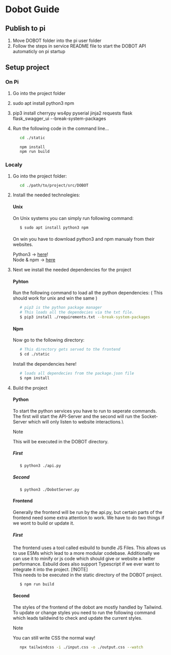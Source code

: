 # Dobot Guide

## Publish to pi
1. Move DOBOT folder into the pi user folder
2. Follow the steps in service README file to start the DOBOT API automaticly on pi startup

## Setup project

### On Pi
1. Go into the project folder
2. sudo apt install python3 npm
3. pip3 install cherrypy ws4py pyserial jinja2 requests flask flask_swagger_ui --break-system-packages
4. Run the following code in the command line...

   ```bash
      cd ./static

      npm install
      npm run build
   ```

### Localy
1. Go into the project folder:

   ```bash
      cd ./path/to/project/src/DOBOT
   ```
2. Install the needed technolegies:
   #### Unix
   On Unix systems you can simply run following command:
   ```bash
      $ sudo apt install python3 npm
   ```

   ####
   On win you have to download python3 and npm manualy from their websites.

   Python3 -> [here](https://www.python.org/downloads/)!\
   Node & npm -> [here](https://nodejs.org/en)

3. Next we install the needed dependencies for the project
   #### Pyhton
      Run the following command to load all the python dependencies:
      ( This should work for unix and win the same )
      ```bash
         # pip3 is the python package manager
         # This loads all the dependecies via the txt file.
         $ pip3 install ./requirements.txt --break-system-packages
      ```
   #### Npm

      Now go to the following directory:

      ```bash
         # This directory gets served to the frontend
         $ cd ./static
      ```

      Install the dependencies here!
      ```bash
         # loads all dependecies from the package.json file
         $ npm install
      ```
4. Build the project
   #### Python
   To start the python services you have to run to seperate commands. The first will start the API-Server and the second will run the Socket-Server which will only listen to website interactions.\
      > [!NOTE]  
      > This will be executed in the DOBOT directory.
   ##### First
      ```bash
         $ python3 ./api.py
      ```
   ##### Second
      ```
         $ python3 ./DobotServer.py
      ```

   #### Frontend
   Generally the frontend will be run by the api.py, but certain parts of the frontend need some extra attention to work. We have to do two things if we wont to build or update it.
   ##### First
   The frontend uses a tool called esbuild to bundle JS Files. This allows us to use ESMs which lead to a more modular codebase. Additionally we can use it to minify or js code which should give or website a better performance. Esbuild does also support Typescript if we ever want to integrate it into the project.
   [!NOTE]  
   This needs to be executed in the static directory of the DOBOT project.
   ```bash
      $ npm run build
   ```

   #### Second
   The styles of the frontend of the dobot are mostly handled by Tailwind. To update or change styles you need to run the following command which leads taildwind to check and update the current styles.
   > [!NOTE]  
   > You can still write CSS the normal way!
   ```bash
      npx tailwindcss -i ./input.css -o ./output.css --watch
   ```

